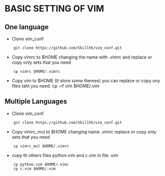 # BASIC SETTING OF VIM 

## One language
* Clone vim_conf
```
	git clone https://github.com/Skillhh/vim_conf.git
```
* Copy vimrc to $HOME changing the name with .vimrc and replace or copy only sets that you need
```
	cp vimrc $HOME/.vimrc
```
* Copy vim to $HOME (It store some themes) you can replace or copy ony files taht you need. 
	cp -rf vim $HOME/.vim
## Multiple Languages
* Clone vim_conf
```
	git clone https://github.com/Skillhh/vim_conf.git
```
* Copy vimrc_mul to $HOME changing name .vimrc replace or copy only sets that you need
```
	cp vimrc_mul $HOME/.vimrc
```
* copy th others files python.vim and c.vim in file .vim 
```
	cp python.vim $HOME/.vim/
	cp c.vim $HOME/.vim 
```
